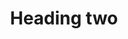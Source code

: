 ---
title: Heading two
tags:
icon: heading-two
svg: '<svg xmlns="http://www.w3.org/2000/svg" width="24" height="24" fill="none" viewBox="0 0 24 24" stroke-width="1.5" stroke-linecap="round" stroke-linejoin="round" stroke="currentColor"><path d="M16 11.92c0-3.226 5-3.226 5 0 0 2.85-5 4.966-5 7.5h5M3.75 4.5v15m9.5-15v15M3.75 12h9.5"/></svg>'
---